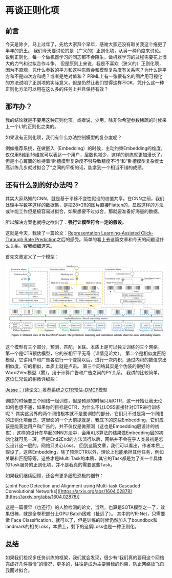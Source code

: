 # 再谈正则化项

## 前言

今天是除夕，马上过年了，先给大家拜个早年，感谢大家还没有取关我这个拖更了半年的鸽王。 我们今天要讨论的是（广义的）正则化项，从另一种角度来讨论。 说到正则化，每一个做机器学习的同志都不会陌生。做机器学习的过程需要花上很大的力气和过拟合作斗争。 但是原则上来说，我是不喜欢（狭义的）正则化项，因为不直观，凭什么参数的平方和这种东西会和模型复杂度有关系呢？为什么是平方和不是四次方和呢？或者是绝对值和？ PRML上有一张很有名的图片用可视化的方法说明了正则项的实际意义，但是仍然让我们觉得这样不OK，凭什么这一种正则化方法可以用在这么多的任务上并且保持有效？

## 那咋办？

我的结论就是不要用这种正则化项。或者说，少用。除非你希望参数稀疏的时候来上一个L1的正则化之类的。

如果没有正则化项，我们有什么办法控制模型的复杂度呢？

例如推荐系统，在做嵌入（Embedding）的时候，主动约束Embedding的维度，仅仅用8维到16维就可以表达一个用户，层数也减少，这样的训练就更加漫长了，但是小心翼翼的维持着“卧槽模型复杂度不够导致精度不行”和“卧槽模型复杂度太高训练几步就过拟合了”之间的平衡的话，能拿到一个相当不错的成绩。

## 还有什么别的好办法吗？

其实大家熟知的CNN，就是基于平移不变性假设的权值共享。在CNN之前，我们处理手写数字这样的数据集，是把28\*28的图片直接Flatten的，显然这样的方法或许能工作但是极容易过拟合，如果想要不过拟合，那就要准备好海量的数据。

所以解决方案也就呼之欲出了：**强行让模型符合一定的假设。**

这就是今天，我读了一篇论文：[Representation Learning-Assisted Click-Through Rate Prediction​](https://arxiv.org/abs/1906.04365) 之后的感受。简单的看上去这篇文章和今天的问题没什么关系。容我细细道来。

首先文章定义了一个模型：

![model](../../img/2020-05-05-22-39-46.png)

这个模型有三个部分，预测，匹配，关联。本质上是可以独立训练的三个网络。 第一个是CTR预估模型，它的长相平平无奇（详情见论文）。 第二个是相似度匹配模型，它讲用户和广告各进行一个变换以后，进行一次内积，通过内积的数值求出相似度，它的相似，本质上就是点击。 第三个网络其实是个伪装的很好的Word2Vec模型（雾）。用于计算广告和广告之间的PY关系。 我讲的比较简单，这位仁兄说的稍微详细些：

[Jesse：（读论文）推荐系统之CTR预估-DMCP模型](https://zhuanlan.zhihu.com/p/102075293)

训练的时候要三个网络一起训练，但是预测的时候只用CTR，这一开始让我无论如何也想不通，如果你的目标是CTR，为什么不让LOSS直接针对CTR进行训练呢？ 其实这另外的两个网络根本就不是要训练的部分，它们只不过是第一个网络的正则化项而已。这里面的一个大前提就是，我底下的这些Embedding，它们应该是能表达用户和广告的，并不仅仅是做预测（这也是Embedding层设计的初衷），这样的设计在早起的NN方法中，会用ALS算法的结果做Embedding层的初始化就可见一斑。但是End2End的方法流行以后，网络并不会在乎人类最初是怎么设计这一层的，网络只关心Loss。 回到这篇文章，我们可以看出，作者本质上假设了，这些Embedding，除了预测CTR以外，理论上也能承担其他任务，例如关联和匹配等等，这些才是Multi Task的本质，其它的Task都是为了某一个具体的Task服务的正则化项，并不是我真的需要这些Task。

如果我们继续回顾，还会有更多细思恐极的细节：

\[Joint Face Detection and Alignment using Multi-task Cascaded Convolutional Networks]​([https://arxiv.org/abs/1604.02878](https://arxiv.org/abs/1604.02878))

这是一篇很早（也还行）的人脸检测的论文，当然，也算是SOTA模型之一了，效果很棒，就是全卷积部分上GPU Batch困难（扯远了）。 其中的P/R-Net，只需要做 Face Classification，就可以了，但是训练的时候仍然加入了boundbox和landmark的相关Loss，本质上，剩下的这俩Loss也是一种正则化。

## 总结

如果我们检视多任务训练的框架，我们就会发现，很少有“我们真的要用这个网络完成好几件事情”的情况，更多的，往往是成为主要目标的约束，防止网络放飞自我而过拟合。
